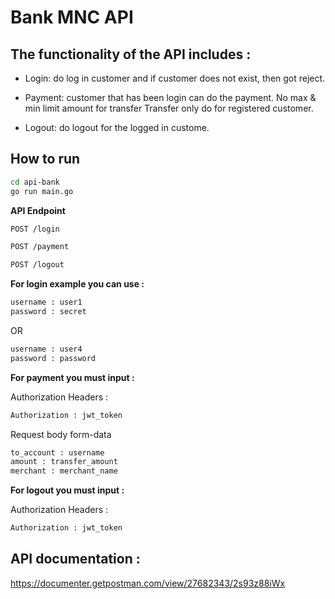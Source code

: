 # Bank MNC API

## The functionality of the API includes :

- Login: do log in customer and if customer does not exist, then got reject.

- Payment: customer that has been login can do the payment. No max & min limit amount for transfer Transfer only do for registered customer.

- Logout: do logout for the logged in custome.

## How to run

```sh
cd api-bank
go run main.go
```

**API Endpoint**

```sh
POST /login
```

```sh
POST /payment
```

```sh
POST /logout
```

**For login example you can use :**

```sh
username : user1
password : secret
```

OR

```sh
username : user4
password : password
```

**For payment you must input :**

Authorization Headers :

```sh
Authorization : jwt_token
```

Request body form-data

```sh
to_account : username
amount : transfer_amount
merchant : merchant_name
```

**For logout you must input :**

Authorization Headers :

```sh
Authorization : jwt_token
```

## API documentation :

https://documenter.getpostman.com/view/27682343/2s93z88iWx
